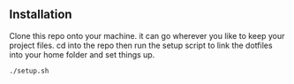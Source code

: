 ## Installation

Clone this repo onto your machine. it can go wherever you like to keep your project files. cd into the repo then run the setup script to link the dotfiles into your home folder and set things up.

```zsh
./setup.sh
```
